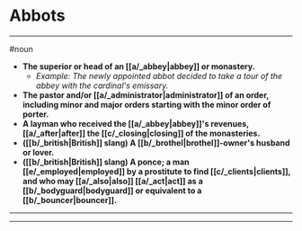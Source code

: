 # Abbots
---
#noun
- **The superior or head of an [[a/_abbey|abbey]] or monastery.**
	- _Example: The newly appointed abbot decided to take a tour of the abbey with the cardinal's emissary._
- **The pastor and/or [[a/_administrator|administrator]] of an order, including minor and major orders starting with the minor order of porter.**
- **A layman who received the [[a/_abbey|abbey]]'s revenues, [[a/_after|after]] the [[c/_closing|closing]] of the monasteries.**
- **([[b/_british|British]] slang) A [[b/_brothel|brothel]]-owner's husband or lover.**
- **([[b/_british|British]] slang) A ponce; a man [[e/_employed|employed]] by a prostitute to find [[c/_clients|clients]], and who may [[a/_also|also]] [[a/_act|act]] as a [[b/_bodyguard|bodyguard]] or equivalent to a [[b/_bouncer|bouncer]].**
---
---
